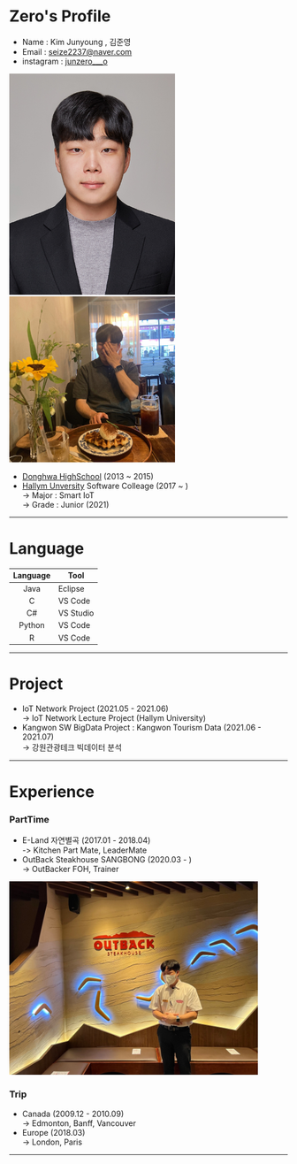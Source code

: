 # Zero's Profile
* Name : Kim Junyoung , 김준영 
* Email : seize2237@naver.com 
* instagram : [junzero___o][junzero___o]  
<img src=증명사진.jpeg width=300 height=400>  
<img src=profile.jpg width=300 height=300>     

* [Donghwa HighSchool][donghwa] (2013 ~ 2015)  
* [Hallym Unversity][hallym] Software Colleage (2017 ~ )  
-> Major : Smart IoT  
-> Grade : Junior (2021)
*****
# Language
|Language|Tool|
|:---:|---|
|Java|Eclipse|
|C|VS Code|
|C#|VS Studio|
|Python|VS Code|
|R|VS Code|

*****
# Project
* IoT Network Project (2021.05 - 2021.06)  
-> IoT Network Lecture Project (Hallym University)
* Kangwon SW BigData Project : Kangwon Tourism Data (2021.06 - 2021.07)  
-> 강원관광테크 빅데이터 분석 
*****
# Experience 
### PartTime
* E-Land 자연별곡 (2017.01 - 2018.04)  
-> Kitchen Part Mate, LeaderMate
* OutBack Steakhouse SANGBONG (2020.03 - )  
-> OutBacker FOH, Trainer
<img src=OutbackerZero.jpg width=450 height=350>  

### Trip
* Canada (2009.12 - 2010.09)  
-> Edmonton, Banff, Vancouver
* Europe (2018.03)  
-> London, Paris
*****


[junzero___o]: https://www.instagram.com/junzero___o/
[hallym]: https://www.hallym.ac.kr
[donghwa]: https://www.donghwa.hs.kr

